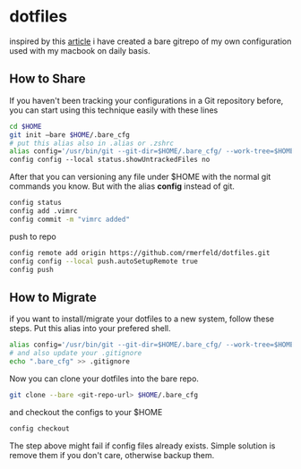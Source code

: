 # dotfiles
inspired by this [article](https://www.atlassian.com/git/tutorials/dotfiles) i have created a bare gitrepo of my own configuration used with my macbook on daily basis.

## How to Share
If you haven't been tracking your configurations in a Git repository before, you can start using this technique easily with these lines

```sh
cd $HOME
git init —bare $HOME/.bare_cfg
# put this alias also in .alias or .zshrc
alias config='/usr/bin/git --git-dir=$HOME/.bare_cfg/ --work-tree=$HOME' 
config config --local status.showUntrackedFiles no
````
After that you can versioning any file under $HOME with the normal git commands you know. But with the alias **config** instead of git.

```sh
config status
config add .vimrc
config commit -m "vimrc added"
````
push to repo

```sh
config remote add origin https://github.com/rmerfeld/dotfiles.git
config config --local push.autoSetupRemote true
config push
```

## How to Migrate
if you want to install/migrate your dotfiles to a new system, follow these steps.
Put this alias into your prefered shell.

```sh
alias config='/usr/bin/git --git-dir=$HOME/.bare_cfg/ --work-tree=$HOME'
# and also update your .gitignore
echo ".bare_cfg" >> .gitignore
```

Now you can clone your dotfiles into the bare repo.

```sh
git clone --bare <git-repo-url> $HOME/.bare_cfg
```

and checkout the configs to your $HOME

```sh
config checkout
````
The step above might fail if config files already exists. Simple solution is remove them if you don't care, otherwise backup them.


